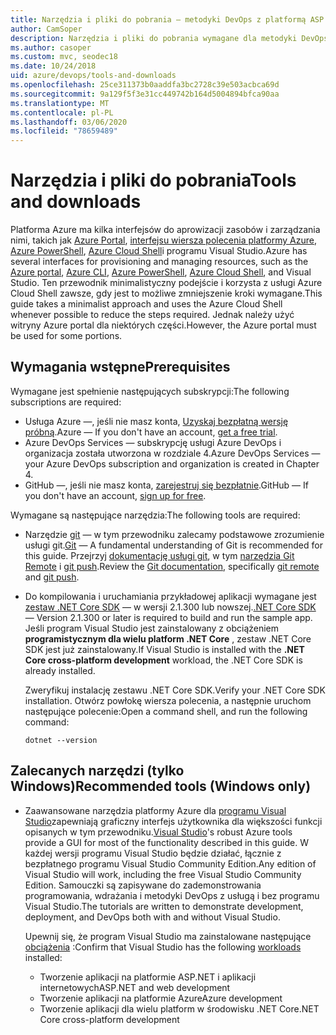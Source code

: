 ```yaml
---
title: Narzędzia i pliki do pobrania — metodyki DevOps z platformą ASP.NET Core i platformy Azure
author: CamSoper
description: Narzędzia i pliki do pobrania wymagane dla metodyki DevOps z platformą ASP.NET Core i platformy Azure.
ms.author: casoper
ms.custom: mvc, seodec18
ms.date: 10/24/2018
uid: azure/devops/tools-and-downloads
ms.openlocfilehash: 25ce311373b0aaddfa3bc2728c39e503acbca69d
ms.sourcegitcommit: 9a129f5f3e31cc449742b164d5004894bfca90aa
ms.translationtype: MT
ms.contentlocale: pl-PL
ms.lasthandoff: 03/06/2020
ms.locfileid: "78659489"
---
```

# <a name="tools-and-downloads"></a><span data-ttu-id="1e10e-103">Narzędzia i pliki do pobrania</span><span class="sxs-lookup"><span data-stu-id="1e10e-103">Tools and downloads</span></span>

<span data-ttu-id="1e10e-104">Platforma Azure ma kilka interfejsów do aprowizacji zasobów i zarządzania nimi, takich jak [Azure Portal](https://portal.azure.com), [interfejsu wiersza polecenia platformy Azure](/cli/azure/), [Azure PowerShell](/powershell/azure/overview), [Azure Cloud Shell](https://shell.azure.com/bash)i programu Visual Studio.</span><span class="sxs-lookup"><span data-stu-id="1e10e-104">Azure has several interfaces for provisioning and managing resources, such as the [Azure portal](https://portal.azure.com), [Azure CLI](/cli/azure/), [Azure PowerShell](/powershell/azure/overview), [Azure Cloud Shell](https://shell.azure.com/bash), and Visual Studio.</span></span> <span data-ttu-id="1e10e-105">Ten przewodnik minimalistyczny podejście i korzysta z usługi Azure Cloud Shell zawsze, gdy jest to możliwe zmniejszenie kroki wymagane.</span><span class="sxs-lookup"><span data-stu-id="1e10e-105">This guide takes a minimalist approach and uses the Azure Cloud Shell whenever possible to reduce the steps required.</span></span> <span data-ttu-id="1e10e-106">Jednak należy użyć witryny Azure portal dla niektórych części.</span><span class="sxs-lookup"><span data-stu-id="1e10e-106">However, the Azure portal must be used for some portions.</span></span>

## <a name="prerequisites"></a><span data-ttu-id="1e10e-107">Wymagania wstępne</span><span class="sxs-lookup"><span data-stu-id="1e10e-107">Prerequisites</span></span>

<span data-ttu-id="1e10e-108">Wymagane jest spełnienie następujących subskrypcji:</span><span class="sxs-lookup"><span data-stu-id="1e10e-108">The following subscriptions are required:</span></span>

* <span data-ttu-id="1e10e-109">Usługa Azure &mdash;, jeśli nie masz konta, [Uzyskaj bezpłatną wersję próbną](https://azure.microsoft.com/free/).</span><span class="sxs-lookup"><span data-stu-id="1e10e-109">Azure &mdash; If you don't have an account, [get a free trial](https://azure.microsoft.com/free/).</span></span>
* <span data-ttu-id="1e10e-110">Azure DevOps Services &mdash; subskrypcję usługi Azure DevOps i organizacja została utworzona w rozdziale 4.</span><span class="sxs-lookup"><span data-stu-id="1e10e-110">Azure DevOps Services &mdash; your Azure DevOps subscription and organization is created in Chapter 4.</span></span>
* <span data-ttu-id="1e10e-111">GitHub &mdash;, jeśli nie masz konta, [zarejestruj się bezpłatnie](https://github.com/join).</span><span class="sxs-lookup"><span data-stu-id="1e10e-111">GitHub &mdash; If you don't have an account, [sign up for free](https://github.com/join).</span></span>

<span data-ttu-id="1e10e-112">Wymagane są następujące narzędzia:</span><span class="sxs-lookup"><span data-stu-id="1e10e-112">The following tools are required:</span></span>

* <span data-ttu-id="1e10e-113">Narzędzie [git](https://git-scm.com/downloads) &mdash; w tym przewodniku zalecamy podstawowe zrozumienie usługi git.</span><span class="sxs-lookup"><span data-stu-id="1e10e-113">[Git](https://git-scm.com/downloads) &mdash; A fundamental understanding of Git is recommended for this guide.</span></span> <span data-ttu-id="1e10e-114">Przejrzyj [dokumentację usługi git](https://git-scm.com/doc), w tym [narzędzia Git Remote](https://git-scm.com/docs/git-remote) i [git push](https://git-scm.com/docs/git-push).</span><span class="sxs-lookup"><span data-stu-id="1e10e-114">Review the [Git documentation](https://git-scm.com/doc), specifically [git remote](https://git-scm.com/docs/git-remote) and [git push](https://git-scm.com/docs/git-push).</span></span>
* <span data-ttu-id="1e10e-115">Do kompilowania i uruchamiania przykładowej aplikacji wymagane jest [zestaw .NET Core SDK](https://www.microsoft.com/net/download/) &mdash; w wersji 2.1.300 lub nowszej.</span><span class="sxs-lookup"><span data-stu-id="1e10e-115">[.NET Core SDK](https://www.microsoft.com/net/download/) &mdash; Version 2.1.300 or later is required to build and run the sample app.</span></span> <span data-ttu-id="1e10e-116">Jeśli program Visual Studio jest zainstalowany z obciążeniem **programistycznym dla wielu platform .NET Core** , zestaw .NET Core SDK jest już zainstalowany.</span><span class="sxs-lookup"><span data-stu-id="1e10e-116">If Visual Studio is installed with the **.NET Core cross-platform development** workload, the .NET Core SDK is already installed.</span></span>

    <span data-ttu-id="1e10e-117">Zweryfikuj instalację zestawu .NET Core SDK.</span><span class="sxs-lookup"><span data-stu-id="1e10e-117">Verify your .NET Core SDK installation.</span></span> <span data-ttu-id="1e10e-118">Otwórz powłokę wiersza polecenia, a następnie uruchom następujące polecenie:</span><span class="sxs-lookup"><span data-stu-id="1e10e-118">Open a command shell, and run the following command:</span></span>

    ```dotnetcli
    dotnet --version
    ```

## <a name="recommended-tools-windows-only"></a><span data-ttu-id="1e10e-119">Zalecanych narzędzi (tylko Windows)</span><span class="sxs-lookup"><span data-stu-id="1e10e-119">Recommended tools (Windows only)</span></span>

* <span data-ttu-id="1e10e-120">Zaawansowane narzędzia platformy Azure dla [programu Visual Studio](https://visualstudio.microsoft.com)zapewniają graficzny interfejs użytkownika dla większości funkcji opisanych w tym przewodniku.</span><span class="sxs-lookup"><span data-stu-id="1e10e-120">[Visual Studio](https://visualstudio.microsoft.com)'s robust Azure tools provide a GUI for most of the functionality described in this guide.</span></span> <span data-ttu-id="1e10e-121">W każdej wersji programu Visual Studio będzie działać, łącznie z bezpłatnego programu Visual Studio Community Edition.</span><span class="sxs-lookup"><span data-stu-id="1e10e-121">Any edition of Visual Studio will work, including the free Visual Studio Community Edition.</span></span> <span data-ttu-id="1e10e-122">Samouczki są zapisywane do zademonstrowania programowania, wdrażania i metodyki DevOps z usługą i bez programu Visual Studio.</span><span class="sxs-lookup"><span data-stu-id="1e10e-122">The tutorials are written to demonstrate development, deployment, and DevOps both with and without Visual Studio.</span></span>

  <span data-ttu-id="1e10e-123">Upewnij się, że program Visual Studio ma zainstalowane następujące [obciążenia](/visualstudio/install/modify-visual-studio) :</span><span class="sxs-lookup"><span data-stu-id="1e10e-123">Confirm that Visual Studio has the following [workloads](/visualstudio/install/modify-visual-studio) installed:</span></span>

  * <span data-ttu-id="1e10e-124">Tworzenie aplikacji na platformie ASP.NET i aplikacji internetowych</span><span class="sxs-lookup"><span data-stu-id="1e10e-124">ASP.NET and web development</span></span>
  * <span data-ttu-id="1e10e-125">Tworzenie aplikacji na platformie Azure</span><span class="sxs-lookup"><span data-stu-id="1e10e-125">Azure development</span></span>
  * <span data-ttu-id="1e10e-126">Tworzenie aplikacji dla wielu platform w środowisku .NET Core</span><span class="sxs-lookup"><span data-stu-id="1e10e-126">.NET Core cross-platform development</span></span>
